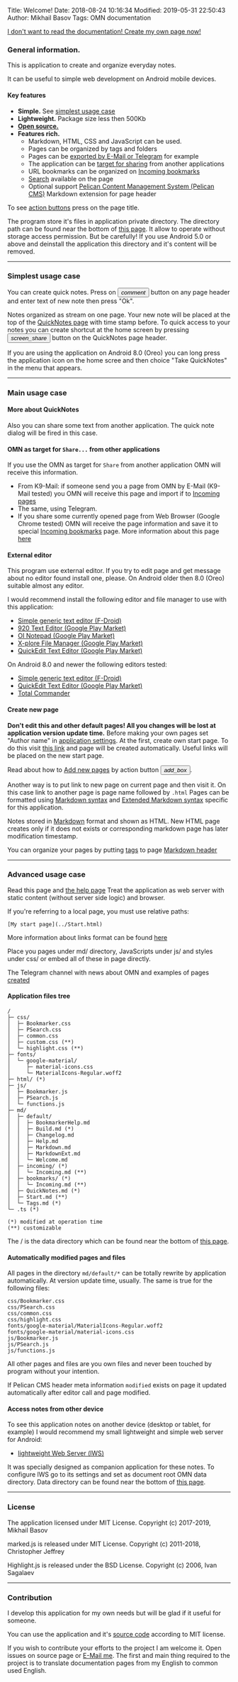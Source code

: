 Title: Welcome!
Date: 2018-08-24 10:16:34
Modified: 2019-05-31 22:50:43
Author: Mikhail Basov
Tags: OMN documentation

[I don't want to read the documentation! Create my own page now!](../Start.html)

<div id="TOC"></div>

### General information.

This is application to create and organize everyday notes.

It can be useful to simple web development on Android mobile devices.

#### Key features
* **Simple.** See [simplest usage case](#this-is-easy)
* **Lightweight.** Package size less then 500Kb
* **[Open source.](https://github.com/mvbasov/OMN)**
* **Features rich.** 
  * Markdown, HTML, CSS and JavaScript can be used.
  * Pages can be organized by tags and folders
  * Pages can be [exported by E-Mail or Telegram](/default/Help.html#send-page-by-e-mail) for example
  * The application can be [target for sharing](#OMN-as-share-target) from another applications
  * URL bookmarks can be organized on [Incoming bookmarks](/bookmarks/Incoming.html)
  * [Search](/default/MarkdownExt.html#add-search-to-page) available on the page
  * Optional support [Pelican Content Management System (Pelican CMS)](https://blog.getpelican.com) Markdown extension for page header

To see <a href="Help.html#btn-desc">action buttons</a> press on the page title.

The program store it's files in application private directory. The directory path can be found near the bottom of [this page](Build.html). It allow to operate without storage access permission. But be <span class="fg-red">carefully!</span> If you use Android 5.0 or above and deinstall the application this directory and it's content will be removed.

- - -

<a id="this-is-easy" />

### Simplest usage case
You can create quick notes.
Press on <button onclick="Android.quicknoteButtonCallback()"> <i class="material-icons">comment</i> </button> button on any page header and enter text of new note then press "Ok".

Notes organized as stream on one page.
Your new note will be placed at the top of the [QuickNotes page](../QuickNotes.html) with time stamp before.
To quick access to your notes you can create shortcut at the home screen by pressing <button onclick="Android.shortcutButtonCallback(PFN, Title)"> <i class="material-icons">screen_share</i> </button> button on the QuickNotes page header.

If you are using the application on Android 8.0 (Oreo) you can long press the application icon on the home scree and then choice "Take QuickNotes" in the menu that appears.

- - -

<a id="main-usage" />

### Main usage case
#### More about QuickNotes
Also you can share some text from another application. The quick note dialog will be fired in this case.

<a id="OMN-as-share-target"/>

#### OMN as target for `Share...` from other applications
If you use the OMN as target for `Share` from another application OMN will receive this information.
* From K9-Mail: if someone send you a page from OMN by E-Mail (K9-Mail tested) you OMN will receive this page and import if to [Incoming pages](/incoming/Incoming.html)
* The same, using Telegram.
* If you share some currently opened page from Web Browser (Google Chrome tested) OMN will receive the page information and save it to special [Incoming bookmarks](/bookmarks/Incoming.html) page. More information about this page [here](/default/BookmarkerHelp.html)

#### External editor
This program use external editor. If you try to edit page and get message about no editor found install one, please.
On Android older then 8.0 (Oreo) suitable almost any editor. 

I would recommend install the following editor and file manager to use with this application:
* [Simple generic text editor (F-Droid)](https://f-droid.org/app/org.billthefarmer.editor)
* [920 Text Editor (Google Play Market)](https://play.google.com/store/apps/details?id=com.jecelyin.editor.v2)
* [OI Notepad (Google Play Market)](market://details?id=org.openintents.notepad)
* [X-plore File Manager (Google Play Market)](market://details?id=com.lonelycatgames.Xplore)
* [QuickEdit Text Editor (Google Play Market)](market://details?id=com.rhmsoft.edit)

On Android 8.0 and newer the following editors tested:
* [Simple generic text editor (F-Droid)](https://f-droid.org/app/org.billthefarmer.editor)
* [QuickEdit Text Editor (Google Play Market)](market://details?id=com.rhmsoft.edit)
* [Total Commander](market://details?id=com.ghisler.android.TotalCommander)

#### Create new page
**Don't edit this and other default pages! All you changes will be lost at application version update time.**
Before making your own pages set "Author name" in [application settings](/default/Help.html#app-settings).
At the first, create own start page. To do this visit [this link](../Start.html) and page will be created automatically. Useful links will be placed on the new start page.

Read about how to [Add new pages](Help.html#add-new-page) by action button <button onclick="BLOCK_Android.newPageButtonCallback()"> <i class="material-icons">add_box</i> </button>.

Another way is to put link to new page on current page and then visit it. On this case link to another page is page name followed by `.html`
Pages can be formatted using [Markdown syntax](Markdown.html) and
[Extended Markdown syntax](MarkdownExt.html) specific for this application.

Notes stored in [Markdown](Markdown.html) format and shown as HTML. New HTML page creates only if it does not exists or corresponding markdown page has later modification timestamp.

You can organize your pages by putting [tags](Help.html#help-tags) to page [Markdown header](Help.html#page-header)

- - -

<a id="for-true-geeks" />

### Advanced usage case
Read this page and [the help page](Help.html)
Treat the application as web server with static content (without server side logic) and browser.

If you're referring to a local page, you must use relative paths:

    [My start page](../Start.html)

More information about links format can be found [here](MarkdownExt.html#links)

Place you pages under md/ directory, JavaScripts under js/ and styles under css/ or embed all of these in page directly. 

The Telegram channel with news about OMN and examples of pages [created](https://t.me/OMNNewsAndTips)

#### Application files tree

``` text
/
├─ css/
│  ├─ Bookmarker.css
│  ├─ PSearch.css
│  ├─ common.css
│  ├─ custom.css (**)
│  └─ highlight.css (**)
├─ fonts/
│  └─ google-material/
│     ├─ material-icons.css
│     └─ MaterialIcons-Regular.woff2
├─ html/ (*)
├─ js/
│  ├─ Bookmarker.js
│  ├─ PSearch.js
│  └─ functions.js
├─ md/
│  ├─ default/
│  │  ├─ BookmarkerHelp.md
│  │  ├─ Build.md (*)
│  │  ├─ Changelog.md
│  │  ├─ Help.md
│  │  ├─ Markdown.md
│  │  ├─ MarkdownExt.md
│  │  └─ Welcome.md
│  ├─ incoming/ (*)
│  │  └─ Incoming.md (**)
│  ├─ bookmarks/ (*)
│  │  └─ Incoming.md (**)
│  ├─ QuickNotes.md (*)
│  ├─ Start.md (**)
│  └─ Tags.md (*)
└─ .ts (*)

(*) modified at operation time
(**) customizable
```
The / is the data directory which can be found near the bottom of [this page](Build.html).


<a id="auto-pages" />

#### Automatically modified pages and files

All pages in the directory ```md/default/*``` can be totally rewrite by application automatically. At version update time, usually.
The same is true for the following files:

```
css/Bookmarker.css
css/PSearch.css
css/common.css
css/highlight.css
fonts/google-material/MaterialIcons-Regular.woff2
fonts/google-material/material-icons.css
js/Bookmarker.js
js/PSearch.js
js/functions.js
```
All other pages and files are you own files and never been touched by program without your intention.

If Pelican CMS header meta information ```modified``` exists on page it updated automatically after editor call and page modified.

<a id="remote-acces" />

#### Access notes from other device

To see this application notes on another device (desktop or tablet, for example) I would recommend my small lightweight and simple web server for Android:

* [lightweight Web Server (lWS)](http://play.google.com/store/apps/details?id=net.basov.lws.r)

It was specially designed as companion application for these notes. To configure lWS go to its settings and set as document root OMN data directory. Data directory can be found near the bottom of [this page](Build.html).

- - -

### License

The application licensed under MIT License. Copyright (c) 2017-2019, Mikhail Basov

marked.js is released under MIT License. Copyright (c) 2011-2018, Christopher Jeffrey

Highlight.js is released under the BSD License. Copyright (c) 2006, Ivan Sagalaev   

- - -

### Contribution

I develop this application for my own needs but will be glad if it useful for someone.

You can use the application and it's [source code](https://github.com/mvbasov/lWS) according to MIT license.

If you wish to contribute your efforts to the project I am welcome it. Open issues on source page or [E-Mail me](mailto:OMN@basov.net). The first and main thing required to the project is to translate documentation pages from my English to common used English.

<script>
  window.onload=createTOC();
</script>

<link rel="stylesheet" type="text/css" href="../../css/PSearch.css" />
<script type="text/javascript" src="../../js/PSearch.js"></script>

